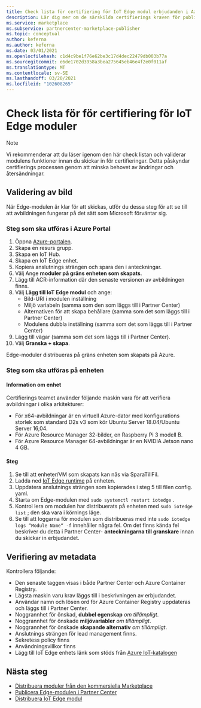 ```yaml
---
title: Check lista för certifiering för IoT Edge modul erbjudanden i Azure Marketplace
description: Lär dig mer om de särskilda certifierings kraven för publicering IoT Edge modul erbjudanden i Azure Marketplace.
ms.service: marketplace
ms.subservice: partnercenter-marketplace-publisher
ms.topic: conceptual
author: keferna
ms.author: keferna
ms.date: 03/01/2021
ms.openlocfilehash: c1d4c9be1f76e62be3c17d4dec22479db003b77a
ms.sourcegitcommit: e6de1702d3958a3bea275645eb46e4f2e0f011af
ms.translationtype: MT
ms.contentlocale: sv-SE
ms.lasthandoff: 03/20/2021
ms.locfileid: "102608265"
---
```

# <a name="pre-certification-checklist-for-iot-edge-modules"></a>Check lista för för certifiering för IoT Edge moduler

> [!NOTE]
> Vi rekommenderar att du läser igenom den här check listan och validerar modulens funktioner innan du skickar in för certifieringar. Detta påskyndar certifierings processen genom att minska behovet av ändringar och återsändningar.

## <a name="validation-of-image"></a>Validering av bild

När Edge-modulen är klar för att skickas, utför du dessa steg för att se till att avbildningen fungerar på det sätt som Microsoft förväntar sig.

### <a name="steps-to-perform-in-the-azure-portal"></a>Steg som ska utföras i Azure Portal

1. Öppna [Azure-portalen](https://partner.microsoft.com/).
1. Skapa en resurs grupp.
1. Skapa en IoT Hub.
1. Skapa en IoT Edge enhet.
1. Kopiera anslutnings strängen och spara den i anteckningar.
1. Välj Ange **moduler på gräns enheten som skapats**.
1. Lägg till ACR-information där den senaste versionen av avbildningen finns.
1. Välj **Lägg till IoT Edge modul** och ange:
    - Bild-URI i modulen inställning
    - Miljö variabeln (samma som den som läggs till i Partner Center)
    - Alternativen för att skapa behållare (samma som det som läggs till i Partner Center)
    - Modulens dubbla inställning (samma som det som läggs till i Partner Center)
1. Lägg till vägar (samma som det som läggs till i Partner Center).
1. Välj **Granska + skapa**.

Edge-moduler distribueras på gräns enheten som skapats på Azure.

### <a name="steps-to-perform-on-the-device"></a>Steg som ska utföras på enheten

#### <a name="device-details"></a>Information om enhet

Certifierings teamet använder följande maskin vara för att verifiera avbildningar i olika arkitekturer:

- För x64-avbildningar är en virtuell Azure-dator med konfigurations storlek som standard D2s v3 som kör Ubuntu Server 18.04/Ubuntu Server 16,04.
- För Azure Resource Manager 32-bilder, en Raspberry Pi 3 modell B.
- För Azure Resource Manager 64-avbildningar är en NVIDIA Jetson nano 4 GB.

#### <a name="steps"></a>Steg

1. Se till att enheter/VM som skapats kan nås via SparaTillFil.
1. Ladda ned [IoT Edge runtime](https://docs.microsoft.com/azure/iot-edge/how-to-install-iot-edge) på enheten.
1. Uppdatera anslutnings strängen som kopierades i steg 5 till filen config. yaml.
1. Starta om Edge-modulen med `sudo systemctl restart iotedge` .
1. Kontrol lera om modulen har distribuerats på enheten med `sudo iotedge list` ; den ska vara i körnings läge.
1. Se till att loggarna för modulen som distribueras med inte `sudo iotedge logs “Module Name“ -f` innehåller några fel. Om det finns kända fel beskriver du detta i Partner Center- **anteckningarna till granskare** innan du skickar in erbjudandet.

## <a name="metadata-validation"></a>Verifiering av metadata

Kontrollera följande:

- Den senaste taggen visas i både Partner Center och Azure Container Registry.
- Lägsta maskin varu krav läggs till i beskrivningen av erbjudandet.
- Användar namn och lösen ord för Azure Container Registry uppdateras och läggs till i Partner Center.
- Noggrannhet för önskad, **dubbel egenskap** *om tillämpligt*.
- Noggrannhet för önskade **miljövariabler** *om tillämpligt*.
- Noggrannhet för önskade **skapande alternativ** *om tillämpligt*.
- Anslutnings strängen för lead management finns.
- Sekretess policy finns
- Användningsvillkor finns
- Lägg till IoT Edge enhets länk som stöds från [Azure IoT-katalogen](https://devicecatalog.azure.com/devices?certificationBadgeTypes=IoTEdgeCompatible) 

## <a name="next-steps"></a>Nästa steg

- [Distribuera moduler från den kommersiella Marketplace](https://docs.microsoft.com/azure/iot-edge/how-to-deploy-modules-portal#deploy-from-azure-marketplace)
- [Publicera Edge-modulen i Partner Center](https://docs.microsoft.com/azure/marketplace/partner-center-portal/azure-iot-edge-module-creation)
- [Distribuera IoT Edge modul](https://docs.microsoft.com/azure/iot-edge/quickstart-linux)  
